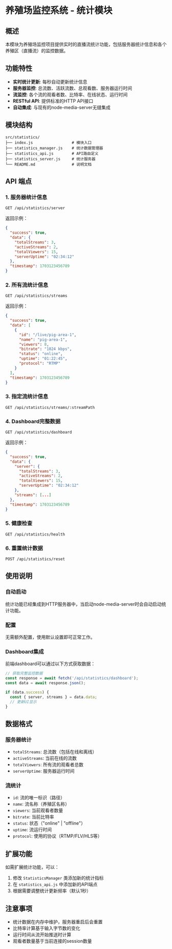 # 养殖场监控系统 - 统计模块

## 概述

本模块为养殖场监控项目提供实时的直播流统计功能，包括服务器统计信息和各个养殖区（直播流）的监控数据。

## 功能特性

- **实时统计更新**: 每秒自动更新统计信息
- **服务器监控**: 总流数、活跃流数、总观看数、服务器运行时间
- **流监控**: 各个流的观看者数、比特率、在线状态、运行时间
- **RESTful API**: 提供标准的HTTP API接口
- **自动集成**: 与现有的node-media-server无缝集成

## 模块结构

```
src/statistics/
├── index.js                 # 模块入口
├── statistics_manager.js    # 统计数据管理器
├── statistics_api.js        # API路由定义
├── statistics_server.js     # 统计服务器
└── README.md                # 说明文档
```

## API 端点

### 1. 服务器统计信息
```
GET /api/statistics/server
```

返回示例：
```json
{
  "success": true,
  "data": {
    "totalStreams": 3,
    "activeStreams": 2,
    "totalViewers": 15,
    "serverUptime": "02:34:12"
  },
  "timestamp": 1703123456789
}
```

### 2. 所有流统计信息
```
GET /api/statistics/streams
```

返回示例：
```json
{
  "success": true,
  "data": [
    {
      "id": "/live/pig-area-1",
      "name": "pig-area-1",
      "viewers": 8,
      "bitrate": "1024 kbps",
      "status": "online",
      "uptime": "01:22:45",
      "protocol": "RTMP"
    }
  ],
  "timestamp": 1703123456789
}
```

### 3. 指定流统计信息
```
GET /api/statistics/streams/:streamPath
```

### 4. Dashboard完整数据
```
GET /api/statistics/dashboard
```

返回示例：
```json
{
  "success": true,
  "data": {
    "server": {
      "totalStreams": 3,
      "activeStreams": 2,
      "totalViewers": 15,
      "serverUptime": "02:34:12"
    },
    "streams": [...]
  },
  "timestamp": 1703123456789
}
```

### 5. 健康检查
```
GET /api/statistics/health
```

### 6. 重置统计数据
```
POST /api/statistics/reset
```

## 使用说明

### 自动启动

统计功能已经集成到HTTP服务器中，当启动node-media-server时会自动启动统计功能。

### 配置

无需额外配置，使用默认设置即可正常工作。

### Dashboard集成

前端dashboard可以通过以下方式获取数据：

```javascript
// 获取完整监控数据
const response = await fetch('/api/statistics/dashboard');
const data = await response.json();

if (data.success) {
  const { server, streams } = data.data;
  // 更新UI显示
}
```

## 数据格式

### 服务器统计
- `totalStreams`: 总流数（包括在线和离线）
- `activeStreams`: 当前在线的流数
- `totalViewers`: 所有流的观看者总数
- `serverUptime`: 服务器运行时间

### 流统计
- `id`: 流的唯一标识（路径）
- `name`: 流名称（养殖区名称）
- `viewers`: 当前观看者数量
- `bitrate`: 当前比特率
- `status`: 状态（"online" | "offline"）
- `uptime`: 流运行时间
- `protocol`: 使用的协议（RTMP/FLV/HLS等）

## 扩展功能

如需扩展统计功能，可以：

1. 修改 `StatisticsManager` 类添加新的统计指标
2. 在 `statistics_api.js` 中添加新的API端点
3. 根据需要调整统计更新频率（默认1秒）

## 注意事项

- 统计数据在内存中维护，服务器重启后会重置
- 比特率计算基于输入字节数的变化
- 运行时间从流开始推送时计算
- 观看者数量基于当前连接的session数量 